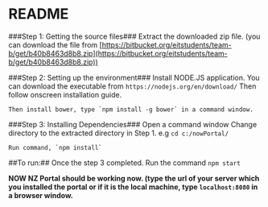 # README #

###Step 1: Getting the source files###
    Extract the downloaded zip file.
    (you can download the file from [https://bitbucket.org/eitstudents/team-b/get/b40b8463d8b8.zip](https://bitbucket.org/eitstudents/team-b/get/b40b8463d8b8.zip))

###Step 2: Setting up the environment###
    Install NODE.JS application.
    You can download the executable from `https://nodejs.org/en/download/`
    Then follow onscreen installation guide.

    Then install bower, type `npm install -g bower` in a command window.


###Step 3: Installing Dependencies###
    Open a command window
    Change directory to the extracted directory in Step 1. e.g `cd c:/nowPortal/`

    Run command, `npm install`

##To run:##
    Once the step 3 completed. Run the command `npm start`




**NOW NZ Portal should be working now. (type the url of your server which you installed the portal or if it is the local machine, type `localhost:8080` in a browser window.**
